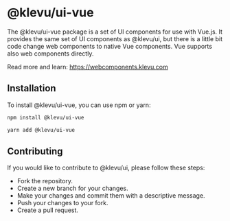 # @klevu/ui-vue

The @klevu/ui-vue package is a set of UI components for use with Vue.js. It provides the same set of UI components as @klevu/ui, but there is a little bit code change web components to native Vue components. Vue supports also web components directly.

Read more and learn: https://webcomponents.klevu.com

## Installation

To install @klevu/ui-vue, you can use npm or yarn:

```sh
npm install @klevu/ui-vue
```

```sh
yarn add @klevu/ui-vue
```

## Contributing

If you would like to contribute to @klevu/ui, please follow these steps:

- Fork the repository.
- Create a new branch for your changes.
- Make your changes and commit them with a descriptive message.
- Push your changes to your fork.
- Create a pull request.
